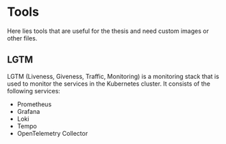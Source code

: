 # Tools

Here lies tools that are useful for the thesis and need custom images or other files.

## LGTM

LGTM (Liveness, Giveness, Traffic, Monitoring) is a monitoring stack that is used to monitor the services in the Kubernetes cluster. It consists of the following services:

- Prometheus
- Grafana
- Loki
- Tempo
- OpenTelemetry Collector
